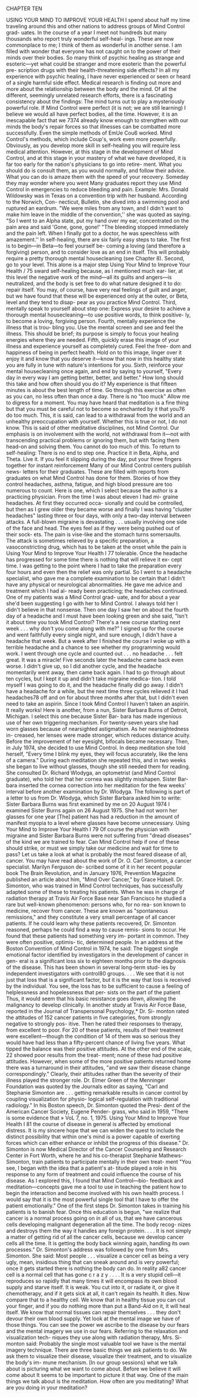 CHAPTER TEN

USING YOUR MIND TO
IMPROVE YOUR HEALTH
I spend about half my time traveling around this and
other nations to address groups of Mind Control grad-
uates. In the course of a year I meet not hundreds but
many thousands who report truly wonderful self-heal-
ings. These are now commonplace to me; I think of
them as wonderful in another sense. I am filled with
wonder that everyone has not caught on to the power
of their minds over their bodies. So many think of
psychic healing as strange and esoteric—yet what could
be stranger and more esoteric than the powerful pre-
scription drugs with their health-threatening side effects?
In all my experience with psychic healing, I have never
experienced or seen or heard of a single harmful side
effect.
Medical research is finding out more and more about
the relationship between the body and the mind. Of all
the different, seemingly unrelated research efforts, there
is a fascinating consistency about the findings: The
mind turns out to play a mysteriously powerful role.
If Mind Control were perfect (it is not; we are still
learning) I believe we would all have perfect bodies,
all the time. However, it is an inescapable fact that we
7374 
already know enough to strengthen with our minds the
body's repair forces so that illnesses can be combatted
more successfully. Even the simple methods of EmUe
Cou6 worked. Mind Control's methods, which include
Coup's, work even more powerfully.
Obviously, as you develop more skill in self-healing
you will require less medical attention. However, at this
stage in the development of Mind Control, and at this
stage in your mastery of what we have developed, it is
far too early for the nation's physicians to go into retire-
ment. What you should do is consult them, as you
would normally, and follow their advice. What you can
do is amaze them with the speed of your recovery.
Someday they may wonder where you went
Many graduates report they use Mind Control in
emergencies to reduce bleeding and pain. Example:
Mrs. Donald Wildowsky was in Texas on a convention
trip with her husband. According to the Norwich, Con-
necticut, Bulletin, she dived into a swimming pool and
ruptured an eardrum.
"We were miles from any town, and I didn't want to
make him leave in the middle of the convention,'' she
was quoted as saying. "So I went to an Alpha state, put
my hand over my ear, concentrated on the pain area
and said 'Gone, gone, gone!'
"The bleeding stopped immediately and the pain left.
When I finally got to a doctor, he was speechless with
amazement.''
In self-healing, there are six fairly easy steps to take.
The first is to begin—in Beta—to feel yourself be-
coming a loving (and therefore a forgiving) person, and
to consider love as an end in itself. This will probably
require a pretty thorough mental housecleaning (see
Chapter 8).
Second, go to your level. This alone is a major step
Using Your Mind to Improve Your Health / 75
sward self-healing because, as I mentioned much ear-
lier, at this level the negative work of the mind—all its
guilts and angers—is neutralized, and the body is set free
to do what nature designed it to do: repair itself. You
may, of course, have very real feelings of guilt and
anger, but we have found that these will be experienced
only at the outer, or Beta, level and they tend to disap-
pear as you practice Mind Control.
Third, mentally speak to yourself about step one:
Express your desire to achieve a thorough mental
housecleaning—to use positive words, to think positive-
ly, to become a loving, forgiving person.
Fourth, mentally experience the illness that is trou-
bling you. Use the mental screen and see and feel the
illness. This should be brief; its purpose is simply to
focus your healing energies where they are needed.
Fifth, quickly erase this image of your illness and
experience yourself as completely cured. Feel the free-
dom and happiness of being in perfect health. Hold on
to this image, linger over it enjoy it and know that
you deserve it—know that now in this healthy state you
are fully in tune with nature's intentions for you.
Sixth, reinforce your mental housecleaning once
again, and end by saying to yourself, "Every day in
every way I am getting better, better, and better."
How long should this take and how often should you
do it?
My experience is that fifteen minutes is about the
best length of time. Go through this exercise as often
as you can, no less often than once a day. There is no
"too muck"
Allow me to digress for a moment. You may have
heard that meditation is a fine thing but that you must
be careful not to become so enchanted by it that you76 
do too much. This, it is said, can lead to a withdrawal
from the world and an unhealthy preoccupation with
yourself. Whether this is true or not, I do not know.
This is said of other meditative disciplines, not Mind
Control. Our emphasis is on involvement with the
world, not withdrawal from it—not with transcending
practical problems or ignoring them, but with facing
them head-on and solving them. You cannot do too
much of this.
To return to self-healing: There is no end to step
one. Practice it in Beta, Alpha, and Theta. Live it. If
you feel it slipping during the day, put your three
fingers together for instant reinforcement
Many of our Mind Control centers publish news-
letters for their graduates. These are filled with reports
from graduates on what Mind Control has done for
them. Stories of how they control headaches, asthma,
fatigue, and high blood pressure are too numerous to
count.
Here is one, which I select because the author is a
practicing physician.
From the time I was about eleven I had mi-
graine headaches. At first they occurred occa-
sionally and could be controlled, but then as I
grew older they became worse and finally I was
having "cluster headaches" lasting three or four
days, with only a two-day interval between attacks.
A full-blown migraine is devastating . . . usually
involving one side of the face and head. The eyes
feel as if they were being pushed out of their sock-
ets. The pain is vise-like and the stomach turns
somersaults. The attack is sometimes relieved by a
specific preparation, a vasoconstricting drug, which
has to be taken at the onset while the pain is
Using Your Mind to Improve Your Health I 77
tolerable. Once the headache has progressed for
some time there is nothing that will relieve it ex-
cept time. I was getting to the point where I had
to take the preparation every four hours and even
then the relief was only partial.
So I went to a headache specialist, who gave me
a complete examination to be certain that I didn't
have any physical or neurological abnormalities.
He gave me advice and treatment which I had al-
ready been practicing; the headaches continued.
One of my patients was a Mind Control grad-
uate, and for about a year she'd been suggesting I
go with her to Mind Control. I always told her I
didn't believe in that nonsense. Then one day I saw
her on about the fourth day of a headache and I
must have been looking green and she said, "Isn't
it about time you took Mind Control? There's a
new course starting next week . . . why don't you
come along with me?"
I signed up for the course and went faithfully
every single night, and sure enough, I didn't have
a headache that week. But a week after I finished
the course I woke up with a terrible headache and
a chance to see whether my programming would
work. I went through one cycle and counted out
. . . no headache . . . felt great. It was a miracle!
Five seconds later the headache came back even
worse. I didn't give up, so I did another cycle, and
the headache momentarily went away, then came
back again. I had to go through about ten cycles,
but I kept it up and didn't take migraine medica-
tion. I told myself I was going to do it, and the
headache finally did go away.
I didn't have a headache for a while, but the
next time three cycles relieved it I had headaches78 
off and on for about three months after that, but I
didn't even need to take an aspirin. Since I took
Mind Control I haven't taken an aspirin. It really
works!
Here is another, from a nun, Sister Barbara Burns of
Detroit, Michigan. I select this one because Sister Bar-
bara has made ingenious use of her own triggering
mechanism.
For twenty-seven years she had worn glasses because
of nearsighted astigmatism. As her nearsightedness in-
creased, her lenses were made stronger, which reduces
distance acuity. Before the improvement of her eyesight,
bifocals became necessary. Then, in July 1974, she
decided to use Mind Control. In deep meditation she
told herself, "Every time I blink my eyes, they will focus
accurately, like the lens of a camera." During each
meditation she repeated this, and in two weeks she
began to live without glasses, though she still needed
them for reading. She consulted Dr. Richard Wlodyga,
an optometrist (and Mind Control graduate), who told
her that her cornea was slightly misshapen. Sister Bar-
bara inserted the cornea correction into her meditation
for the few weeks' interval before another examination
by Dr. Wlodyga.
The following is part of a letter to us from Dr.
Wlodyga, which Sister Barbara asked him to write:
Sister Barbara Burns was first examined by me
on 20 August 1974
I examined Sister Burns again on 26 August
1975. She had not worn her glasses for one
year
[The] patient has had a reduction in the amount
of manifest myopia to a level where glasses have
become unnecessary.
Using Your Mind to Improve Your Health I 79
Of course the physician with migraine and Sister
Barbara Burns were not suffering from "dread diseases"
of the kind we are trained to fear. Can Mind Control
help if one of these should strike, or must we simply
take our medicine and wait for time to pass? Let us
take a look at what is probably the most feared disease
of all, cancer.
You may have read about the work of Dr. O. Carl
Simonton, a cancer specialist. Marilyn Ferguson de-
scribed some of it in her recent popular book The Brain
Revolution, and in January 1976, Prevention Magazine
published an article about him, "Mind Over Cancer,"
by Grace Halsell. Dr. Simonton, who was trained in
Mind Control techniques, has successfully adapted
some of these to treating his patients.
When he was in charge of radiation therapy at Travis
Air Force Base near San Francisco he studied a rare
but well-known phenomenon: persons who, for no rea-
son known to medicine, recover from cancer. These are
known as "spontaneous remissions," and they constitute
a very small percentage of all cancer patients. If he
could learn why these patients recovered, Dr. Simonton
reasoned, perhaps he could find a way to cause remis-
sions to occur.
He found that these patients had something very im-
portant in common. They were often positive, optimis-
tic, determined people.
In an address at the Boston Convention of Mind
Control in 1974, he said:
The biggest single emotional factor identified by
investigators in the development of cancer in gen-
eral is a significant loss six to eighteen months
prior to the diagnosis of the disease.
This has been shown in several long-term stud-
ies by independent investigators with control80 
groups. . . . We see that it is not just that loss that
is a significant factor, but it is the way that loss is
received by the individual.
You see, the loss has to be sufficient to cause a
feeling of helplessness and hopelessness that per-
sists on the part of the patient Thus, it would
seem that his basic resistance goes down, allowing
the malignancy to develop clinically.
In another study at Travis Air Force Base, reported
in the Journal of Transpersonal Psychology,* Dr. Si-
monton rated the attitudes of 152 cancer patients in
five categories, from strongly negative to strongly pos-
itive. Then he rated their responses to therapy, from
excellent to poor. For 20 of these patients, results of
their treatment were excellent—though the condition of
14 of them was so serious they would have had less than
a fifty-percent chance of living five years. What tipped
the balance was their positive attitudes. At the other
end of the scale, 22 showed poor results from the treat-
ment; none of these had positive attitudes.
However, when some of the more positive patients
returned home there was a turnaround in their attitudes,
"and we saw their disease change correspondingly."
Clearly, their attitudes rather than the severity of their
illness played the stronger role.
Dr. Elmer Green of the Menninger Foundation was
quoted by the Journals editor as saying, "Carl and
Stephanie Simonton are . . . getting remarkable results
in cancer control by coupling visualization for physio-
logical self-regulation with traditional radiology."
In his Boston speech, Dr. Simonton quoted the Presi-
dent of the American Cancer Society, Eugene Pender-
grass, who said in 1959, "There is some evidence that
» VoL 7, no. 1, 1975.
Using Your Mind to Improve Your Health I 81
the course of disease in general is affected by emotional
distress. It is my sincere hope that we can widen the
quest to include the distinct possibility that within one's
mind is a power capable of exerting forces which can
either enhance or inhibit the progress of this disease."
Dr. Simonton is now Medical Director of the Cancer
Counseling and Research Center in Fort Worth, where
he and his co-therapist Stephanie Mathews-Simonton,
train patients to participate mentally in their own treat-
ment
"You see, I began with the idea that a patient's at-
titude played a role in his response to any form of
treatment and could influence the course of his disease.
As I explored this, I found that Mind Control—bio-
feedback and meditation—concepts gave me a tool to
use in teaching the patient how to begin the interaction
and become involved with his own health process. I
would say that it is the most powerful single tool that I
have to offer the patient emotionally."
One of the first steps Dr. Simonton takes in training
his patients is to banish fear. Once this education is
begun, "we realize that cancer is a normal process going
on in all of us, that we have cancerous cells developing
malignant degeneration all the time. The body recog-
nizes and destroys them the way it handles any foreign
protein. . . . It is not simply a matter of getting rid of
all the cancer cells, because we develop cancer cells all
the time. It is getting the body back winning again,
handling its own processes."
Dr. Simonton's address was followed by one from
Mrs. Simonton. She said:
Most people . . . visualize a cancer cell as being
a very ugly, mean, insidious thing that can sneak
around and is very powerful; once it gets started
there is nothing the body can do. In reality a82 
cancer cell is a normal cell that has gone c r a z y . . . .
It is a very stupid cell—it reproduces so rapidly
that many times it will encompass its own blood
supply and starve itself. It is weak. You cut into
it, or radiate it, or give it chemotherapy, and if it
gets sick at all, it can't regain its health. It dies.
Now compare that to a healthy cell. We know
that in healthy tissue you can cut your finger, and
if you do nothing more than put a Band-Aid on
it, it will heal itself. We know that normal tissues
can repair themselves . . . they don't devour their
own blood supply. Yet look at the mental image
we have of those things. You can see the power
we ascribe to the disease by our fears and the
mental imagery we use in our fears.
Referring to the relaxation and visualization tech-
niques they use along with radiation therapy, Mrs. Si-
monton said:
Probably the single most valuable tool we have
is the mental imagery technique.
There are three basic things we ask patients to
do. We ask them to visualize their disease, visualize
their treatment, and to visualize the body's im-
mune mechanism.
[In our group sessions} what we talk about is
picturing what we want to come about. Before we
believe it will come about It seems to be important
to picture it that way.
One of the main things we talk about is the
meditation. How often are you meditating? What
are you doing in your meditation?
